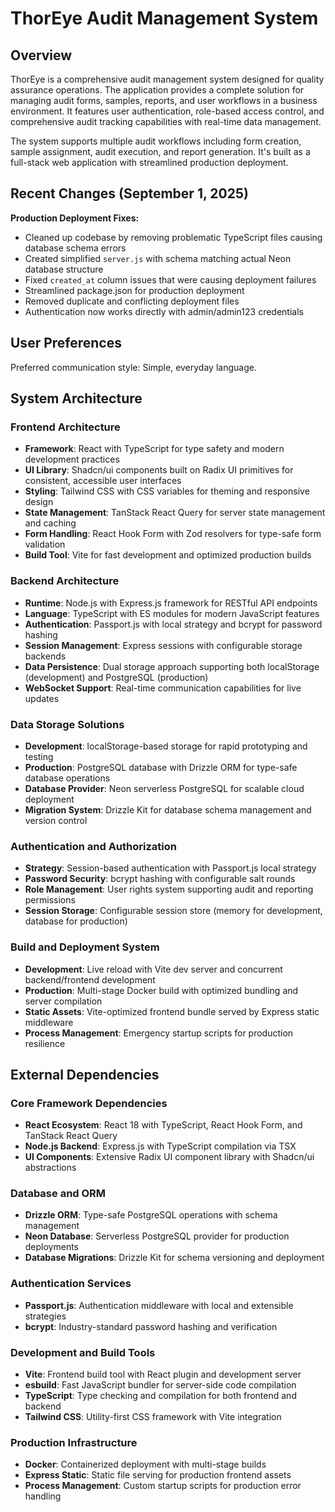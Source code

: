 # ThorEye Audit Management System

## Overview

ThorEye is a comprehensive audit management system designed for quality assurance operations. The application provides a complete solution for managing audit forms, samples, reports, and user workflows in a business environment. It features user authentication, role-based access control, and comprehensive audit tracking capabilities with real-time data management.

The system supports multiple audit workflows including form creation, sample assignment, audit execution, and report generation. It's built as a full-stack web application with streamlined production deployment.

## Recent Changes (September 1, 2025)

**Production Deployment Fixes:**
- Cleaned up codebase by removing problematic TypeScript files causing database schema errors
- Created simplified `server.js` with schema matching actual Neon database structure
- Fixed `created_at` column issues that were causing deployment failures
- Streamlined package.json for production deployment
- Removed duplicate and conflicting deployment files
- Authentication now works directly with admin/admin123 credentials

## User Preferences

Preferred communication style: Simple, everyday language.

## System Architecture

### Frontend Architecture
- **Framework**: React with TypeScript for type safety and modern development practices
- **UI Library**: Shadcn/ui components built on Radix UI primitives for consistent, accessible user interfaces
- **Styling**: Tailwind CSS with CSS variables for theming and responsive design
- **State Management**: TanStack React Query for server state management and caching
- **Form Handling**: React Hook Form with Zod resolvers for type-safe form validation
- **Build Tool**: Vite for fast development and optimized production builds

### Backend Architecture
- **Runtime**: Node.js with Express.js framework for RESTful API endpoints
- **Language**: TypeScript with ES modules for modern JavaScript features
- **Authentication**: Passport.js with local strategy and bcrypt for password hashing
- **Session Management**: Express sessions with configurable storage backends
- **Data Persistence**: Dual storage approach supporting both localStorage (development) and PostgreSQL (production)
- **WebSocket Support**: Real-time communication capabilities for live updates

### Data Storage Solutions
- **Development**: localStorage-based storage for rapid prototyping and testing
- **Production**: PostgreSQL database with Drizzle ORM for type-safe database operations
- **Database Provider**: Neon serverless PostgreSQL for scalable cloud deployment
- **Migration System**: Drizzle Kit for database schema management and version control

### Authentication and Authorization
- **Strategy**: Session-based authentication with Passport.js local strategy
- **Password Security**: bcrypt hashing with configurable salt rounds
- **Role Management**: User rights system supporting audit and reporting permissions
- **Session Storage**: Configurable session store (memory for development, database for production)

### Build and Deployment System
- **Development**: Live reload with Vite dev server and concurrent backend/frontend development
- **Production**: Multi-stage Docker build with optimized bundling and server compilation
- **Static Assets**: Vite-optimized frontend bundle served by Express static middleware
- **Process Management**: Emergency startup scripts for production resilience

## External Dependencies

### Core Framework Dependencies
- **React Ecosystem**: React 18 with TypeScript, React Hook Form, and TanStack React Query
- **Node.js Backend**: Express.js with TypeScript compilation via TSX
- **UI Components**: Extensive Radix UI component library with Shadcn/ui abstractions

### Database and ORM
- **Drizzle ORM**: Type-safe PostgreSQL operations with schema management
- **Neon Database**: Serverless PostgreSQL provider for production deployments
- **Database Migrations**: Drizzle Kit for schema versioning and deployment

### Authentication Services
- **Passport.js**: Authentication middleware with local and extensible strategies
- **bcrypt**: Industry-standard password hashing and verification

### Development and Build Tools
- **Vite**: Frontend build tool with React plugin and development server
- **esbuild**: Fast JavaScript bundler for server-side code compilation
- **TypeScript**: Type checking and compilation for both frontend and backend
- **Tailwind CSS**: Utility-first CSS framework with Vite integration

### Production Infrastructure
- **Docker**: Containerized deployment with multi-stage builds
- **Express Static**: Static file serving for production frontend assets
- **Process Management**: Custom startup scripts for production error handling